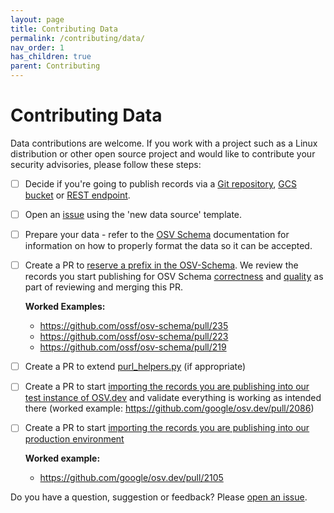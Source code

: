 ```yaml
---
layout: page
title: Contributing Data
permalink: /contributing/data/
nav_order: 1
has_children: true
parent: Contributing
---
```

# Contributing Data

Data contributions are welcome. If you work with a project such as a Linux distribution
 or other open source project and would like to contribute your security advisories,
please follow these steps:

- [ ] Decide if you're going to publish records via a [Git repository](/git-repo-contribution), [GCS bucket](/gcs-bucket-contribution/) or [REST endpoint](/rest-api-contribution/).
- [ ] Open an [issue](https://github.com/google/osv.dev/issues) using the 'new data source' template. 
- [ ] Prepare your data - refer to the [OSV Schema](https://ossf.github.io/osv-schema/) documentation for information on how to properly format the data so it can be accepted. 
- [ ] Create a PR to [reserve a prefix in the OSV-Schema](https://ossf.github.io/osv-schema/#id-modified-fields). We review the records you start publishing for OSV Schema [correctness](https://github.com/ossf/osv-schema/tree/main/validation) and [quality](https://google.github.io/osv.dev/data_quality.html) as part of reviewing and merging this PR.

  **Worked Examples:**
  -  https://github.com/ossf/osv-schema/pull/235
  -  https://github.com/ossf/osv-schema/pull/223
  -  https://github.com/ossf/osv-schema/pull/219

- [ ] Create a PR to extend [purl_helpers.py](https://github.com/google/osv.dev/blob/master/osv/purl_helpers.py) (if appropriate)
  
- [ ] Create a PR to start [importing the records you are publishing into our test instance of OSV.dev](https://github.com/google/osv.dev/blob/master/source_test.yaml) and validate everything is working as intended there (worked example: https://github.com/google/osv.dev/pull/2086)

- [ ] Create a PR to start [importing the records you are publishing into our production environment](https://github.com/google/osv.dev/blob/master/source.yaml)
  
  **Worked example:**
  - https://github.com/google/osv.dev/pull/2105


Do you have a question, suggestion or feedback? Please [open an issue](https://github.com/google/osv.dev/issues). 